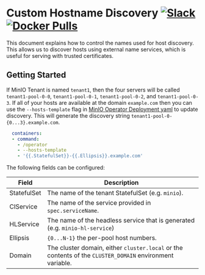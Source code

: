 # Custom Hostname Discovery [![Slack](https://slack.min.io/slack?type=svg)](https://slack.min.io) [![Docker Pulls](https://img.shields.io/docker/pulls/minio/k8s-operator.svg?maxAge=604800)](https://hub.docker.com/r/minio/k8s-operator)

This document explains how to control the names used for host discovery. This allows us to discover hosts using external name services, which is useful for serving with trusted certificates.

## Getting Started

If MinIO Tenant is named `tenant1`, then the four servers will be called `tenant1-pool-0-0`, `tenant1-pool-0-1`, `tenant1-pool-0-2`, and `tenant1-pool-0-3`.  If all of your hosts are available at the domain `example.com` then you can use the `--hosts-template` flag in [MinIO Operator Deployment yaml](https://github.com/minio/operator/blob/master/minio-operator.yaml) to update discovery. This will generate the discovery string `tenant1-pool-0-{0...3}.example.com`.

```yaml
  containers:
  - command:
    - /operator
    - --hosts-template
    - '{{.StatefulSet}}-{{.Ellipsis}}.example.com'
```

The following fields can be configured:

| Field                 | Description |
|-----------------------|-------------|
| StatefulSet | The name of the tenant StatefulSet (e.g. `minio`). |
| CIService | The name of the service provided in `spec.serviceName`. |
| HLService | The name of the headless service that is generated (e.g. `minio-hl-service`) |
| Ellipsis | `{0...N-1}` the per-pool host numbers. |
| Domain | The cluster domain, either `cluster.local` or the contents of the `CLUSTER_DOMAIN` environment variable. |
